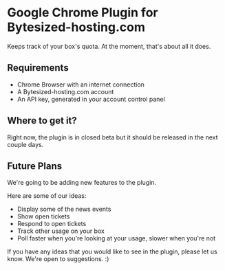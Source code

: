 Google Chrome Plugin for Bytesized-hosting.com
==============================================

Keeps track of your box's quota. At the moment, that's about all it does.

## Requirements

- Chrome Browser with an internet connection
- A Bytesized-hosting.com account
- An API key, generated in your account control panel

## Where to get it?

Right now, the plugin is in closed beta but it should be released in the next couple days.

## Future Plans

We're going to be adding new features to the plugin.

Here are some of our ideas:

- Display some of the news events
- Show open tickets
- Respond to open tickets
- Track other usage on your box
- Poll faster when you're looking at your usage, slower when you're not

If you have any ideas that you would like to see in the plugin, please let us know.
We're open to suggestions. :)